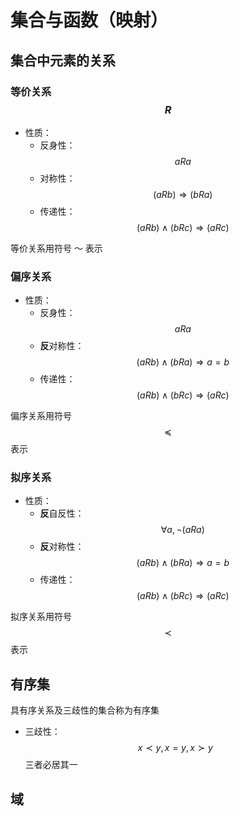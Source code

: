 # 集合与函数（映射）

## 集合中元素的关系
### 等价关系 $$R$$
- 性质：
	- 反身性： $$a R a$$
	- 对称性： $$(a R b) \Rightarrow (b R a)$$
	- 传递性： $$(a R b) \wedge (b R c) \Rightarrow (a R c)$$

等价关系用符号 ～ 表示
### 偏序关系
- 性质：
	- 反身性： $$a R a$$
	- **反**对称性： $$(a R b) \wedge (b R a) \Rightarrow a = b$$
	- 传递性： $$(a R b) \wedge (b R c) \Rightarrow (a R c)$$

偏序关系用符号 $$\preceq$$ 表示
### 拟序关系
- 性质：
	- **反**自反性： $$\forall a, \neg (a R a)$$
	- **反**对称性： $$(a R b) \wedge (b R a) \Rightarrow a = b$$
	- 传递性： $$(a R b) \wedge (b R c) \Rightarrow (a R c)$$

拟序关系用符号 $$\prec$$ 表示

## 有序集
具有序关系及三歧性的集合称为有序集
- 三歧性： $$x \prec y, x = y, x \succ y$$ 三者必居其一

## 域